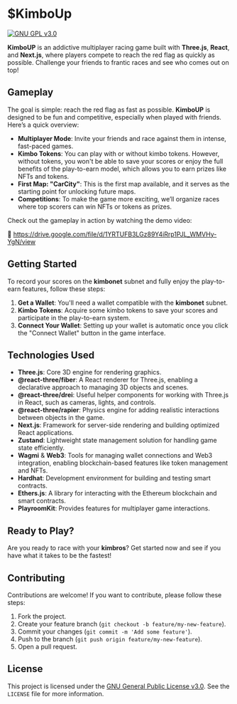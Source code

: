 # $KimboUp

[![GNU GPL v3.0](https://img.shields.io/badge/licence-GNU%20GPL%20v3.0-blue)](https://github.com/dalil01/KimboUp/blob/main/LICENSE)

**KimboUP** is an addictive multiplayer racing game built with **Three.js**, **React**, and **Next.js**, where players compete to reach the red flag as quickly as possible. Challenge your friends to frantic races and see who comes out on top!

## Gameplay

The goal is simple: reach the red flag as fast as possible. **KimboUP** is designed to be fun and competitive, especially when played with friends. Here’s a quick overview:

- **Multiplayer Mode**: Invite your friends and race against them in intense, fast-paced games.
- **Kimbo Tokens**: You can play with or without kimbo tokens. However, without tokens, you won't be able to save your scores or enjoy the full benefits of the play-to-earn model, which allows you to earn prizes like NFTs and tokens.
- **First Map: "CarCity"**: This is the first map available, and it serves as the starting point for unlocking future maps.
- **Competitions**: To make the game more exciting, we’ll organize races where top scorers can win NFTs or tokens as prizes.

Check out the gameplay in action by watching the demo video:

🔗 https://drive.google.com/file/d/1YRTUFB3LGz89Y4iRrp1PJL_WMVHy-YgN/view

## Getting Started

To record your scores on the **kimbonet** subnet and fully enjoy the play-to-earn features, follow these steps:

1. **Get a Wallet**: You'll need a wallet compatible with the **kimbonet** subnet.
2. **Kimbo Tokens**: Acquire some kimbo tokens to save your scores and participate in the play-to-earn system.
3. **Connect Your Wallet**: Setting up your wallet is automatic once you click the "Connect Wallet" button in the game interface.

## Technologies Used

- **Three.js**: Core 3D engine for rendering graphics.
- **@react-three/fiber**: A React renderer for Three.js, enabling a declarative approach to managing 3D objects and scenes.
- **@react-three/drei**: Useful helper components for working with Three.js in React, such as cameras, lights, and controls.
- **@react-three/rapier**: Physics engine for adding realistic interactions between objects in the game.
- **Next.js**: Framework for server-side rendering and building optimized React applications.
- **Zustand**: Lightweight state management solution for handling game state efficiently.
- **Wagmi** & **Web3**: Tools for managing wallet connections and Web3 integration, enabling blockchain-based features like token management and NFTs.
- **Hardhat**: Development environment for building and testing smart contracts.
- **Ethers.js**: A library for interacting with the Ethereum blockchain and smart contracts.
- **PlayroomKit**: Provides features for multiplayer game interactions.

## Ready to Play?

Are you ready to race with your **kimbros**? Get started now and see if you have what it takes to be the fastest!

## Contributing

Contributions are welcome! If you want to contribute, please follow these steps:

1. Fork the project.
2. Create your feature branch (`git checkout -b feature/my-new-feature`).
3. Commit your changes (`git commit -m 'Add some feature'`).
4. Push to the branch (`git push origin feature/my-new-feature`).
5. Open a pull request.

## License

This project is licensed under the [GNU General Public License v3.0](https://www.gnu.org/licenses/gpl-3.0.html). See the `LICENSE` file for more information.

